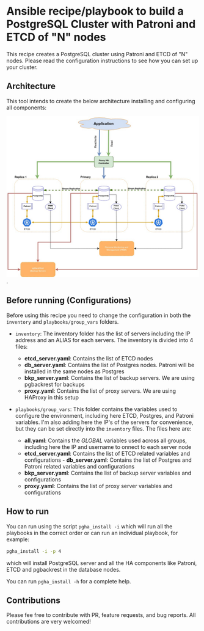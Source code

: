 # Ansible recipe/playbook to build a PostgreSQL Cluster with Patroni and ETCD of "N" nodes

This recipe creates a PostgreSQL cluster using Patroni and ETCD of "N" nodes. Please read the configuration instructions to see how you can set up your cluster.

## Architecture

This tool intends to create the below architecture installing and configuring all components:

![PostgreSQL minimalist HA Architecture with Patroni](../..//images/Postgresql-Minimalist_HA.jpg "PostgreSQL minimalist HA Architecture with Patroni").

## Before running (Configurations)

Before using this recipe you need to change the configuration in both the `inventory` and `playbooks/group_vars` folders.

 - `inventory`: The inventory folder has the list of servers including the IP address and an ALIAS for each servers. The inventory is divided into 4 files:
   - __etcd_server.yaml__: Contains the list of ETCD nodes
   - __db_server.yaml__: Contains the list of Postgres nodes. Patroni will be installed in the same nodes as Postgres
   - __bkp_server.yaml__: Contains the list of backup servers. We are using pgbackrest for backups
   - __proxy.yaml__: Contains the list of proxy servers. We are using HAProxy in this setup

 - `playbooks/group_vars`: This folder contains the variables used to configure the environment, including here ETCD, Postgres, and Patroni variables. I'm also adding here the IP's of the servers for convenience, but they can be set directly into the `inventory` files. The files here are:
   - __all.yaml__: Contains the *GLOBAL* variables used across all groups, including here the IP and username to  onnect to each server node
   - __etcd_server.yaml__: Contains the list of ETCD related variables and configurations    - __db_server.yaml__: Contains the list of Postgres and Patroni related variables and configurations
   - __bkp_server.yaml__: Contains the list of backup server variables and configurations
   - __proxy.yaml__: Contains the list of proxy server variables and configurations


## How to run

You can run using the script `pgha_install -i` which will run all the playbooks in the correct order or can run an individual playbook, for example: 

``` bash
pgha_install -i -p 4
```

which will install PostgreSQL server and all the HA components like Patroni, ETCD and pgbackrest in the database nodes.

You can run `pgha_install -h` for a complete help.

## Contributions

Please fee free to contribute with PR, feature requests, and bug reports. All contributions are very welcomed!

